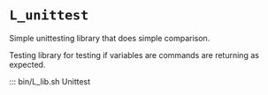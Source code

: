 # `L_unittest`

Simple unittesting library that does simple comparison.

Testing library for testing if variables are commands are returning as expected.

::: bin/L_lib.sh Unittest

